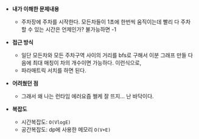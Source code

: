 - **내가 이해한 문제내용**

  - 주차장에 주차를 시작한다. 모든차들이 1초에 한번씩 움직이는데 빨리 다 주차 할 수 있는 시간은 언제인가? 불가능하면 -1

- **접근 방식**
  - 일단 모든차와 모든 주차구역 사이의 거리를 bfs로 구해서 이분 그래프 만들 다음에 최대 매칭이 차의 개수이면 가능하다. 이런식으로,
  - 파라매트릭 서치를 하면 된다.

- **어려웠던 점**
  - 그래서 왜 나는 런타임 에러요즘 왤케 잘 뜨지... 난 바닥이다.

- **복잡도**
  - 시간복잡도: `O(VlogE)`
  - 공간복잡도: dp에 사용한 메모리 `O(V+E)`
